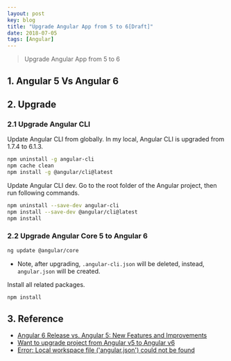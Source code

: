 ```yaml
---
layout: post
key: blog
title: "Upgrade Angular App from 5 to 6[Draft]"
date: 2018-07-05
tags: [Angular]
---
```


> Upgrade Angular App from 5 to 6

## 1. Angular 5 Vs Angular 6

## 2. Upgrade
### 2.1 Upgrade Angular CLI
Update Angular CLI from globally. In my local, Angular CLI is upgraded from 1.7.4 to 6.1.3.
```sh
npm uninstall -g angular-cli
npm cache clean
npm install -g @angular/cli@latest
```
Update Angular CLI dev. Go to the root folder of the Angular project, then run following commands.
```sh
npm uninstall --save-dev angular-cli
npm install --save-dev @angular/cli@latest
npm install
```
### 2.2 Upgrade Angular Core 5 to Angular 6
```sh
ng update @angular/core
```
* Note, after upgrading, `.angular-cli.json` will be deleted, instead, `angular.json` will be created.

Install all related packages.
```sh
npm install
```
## 3. Reference
* [Angular 6 Release vs. Angular 5: New Features and Improvements](https://dzone.com/articles/angular-6-release-vs-angular-5-new-features-and-im)
* [Want to upgrade project from Angular v5 to Angular v6](https://stackoverflow.com/questions/48970553/want-to-upgrade-project-from-angular-v5-to-angular-v6)
* [Error: Local workspace file ('angular.json') could not be found](https://stackoverflow.com/questions/49810580/error-local-workspace-file-angular-json-could-not-be-found)

